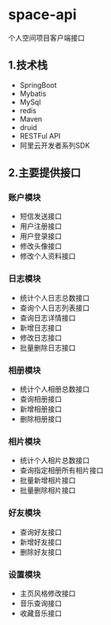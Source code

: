 # space-api
个人空间项目客户端接口

## 1.技术栈
- SpringBoot
- Mybatis
- MySql
- redis
- Maven
- druid
- RESTFul API
- 阿里云开发者系列SDK

## 2.主要提供接口
### 账户模块
- 短信发送接口
- 用户注册接口
- 用户登录接口
- 修改头像接口
- 修改个人资料接口

### 日志模块
- 统计个人日志总数接口
- 查询个人日志列表接口
- 查询日志详情接口
- 新增日志接口
- 修改日志接口
- 批量删除日志接口

### 相册模块
- 统计个人相册总数接口
- 查询相册接口
- 新增相册接口
- 删除相册接口

### 相片模块
- 统计个人相片总数接口
- 查询指定相册所有相片接口
- 批量新增相片接口
- 批量删除相片接口

### 好友模块
- 查询好友接口
- 新增好友接口
- 删除好友接口

### 设置模块
- 主页风格修改接口
- 音乐查询接口
- 收藏音乐接口
